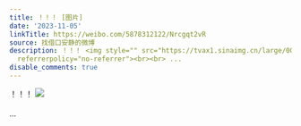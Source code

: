 ```yaml
---
title: ！！！ [图片]
date: '2023-11-05'
linkTitle: https://weibo.com/5878312122/Nrcgqt2vR
source: 找借口安静的微博
description: ！！！ <img style="" src="https://tvax1.sinaimg.cn/large/006pONvQly1hjkitc9lqfj3280165qgw.jpg"
  referrerpolicy="no-referrer"><br><br> ...
disable_comments: true
---
```

！！！ <img style="" src="https://tvax1.sinaimg.cn/large/006pONvQly1hjkitc9lqfj3280165qgw.jpg" referrerpolicy="no-referrer"><br><br> ...